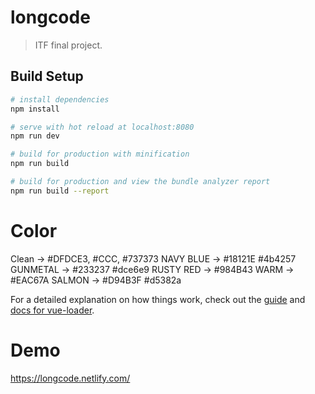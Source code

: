 # longcode

> ITF final project.

## Build Setup

``` bash
# install dependencies
npm install

# serve with hot reload at localhost:8080
npm run dev

# build for production with minification
npm run build

# build for production and view the bundle analyzer report
npm run build --report
```

# Color
Clean -> #DFDCE3, #CCC, #737373
NAVY BLUE -> #18121E #4b4257
GUNMETAL -> #233237  #dce6e9
RUSTY RED -> #984B43
WARM -> #EAC67A
SALMON -> #D94B3F #d5382a



For a detailed explanation on how things work, check out the [guide](http://vuejs-templates.github.io/webpack/) and [docs for vue-loader](http://vuejs.github.io/vue-loader).

# Demo
https://longcode.netlify.com/
